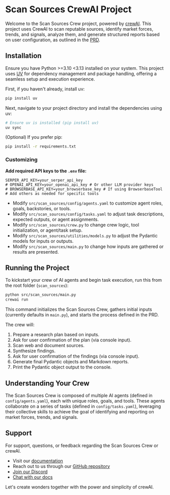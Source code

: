 # Scan Sources CrewAI Project

Welcome to the Scan Sources Crew project, powered by [crewAI](https://crewai.com). This project uses CrewAI to scan reputable sources, identify market forces, trends, and signals, analyze them, and generate structured reports based on user configuration, as outlined in the [PRD](Docs/CrewAI%20PRD%20-%20scan%20sources.md).

## Installation

Ensure you have Python >=3.10 <3.13 installed on your system. This project uses [UV](https://docs.astral.sh/uv/) for dependency management and package handling, offering a seamless setup and execution experience.

First, if you haven't already, install uv:

```bash
pip install uv
```

Next, navigate to your project directory and install the dependencies using uv:

```bash
# Ensure uv is installed (pip install uv)
uv sync
```

(Optional) If you prefer pip:
```bash
pip install -r requirements.txt
```

### Customizing

**Add required API keys to the `.env` file:**

```
SERPER_API_KEY=your_serper_api_key
# OPENAI_API_KEY=your_openai_api_key # Or other LLM provider keys
# BROWSERBASE_API_KEY=your_browserbase_key # If using BrowserbaseTool
# Add others as needed for specific tools
```

- Modify `src/scan_sources/config/agents.yaml` to customize agent roles, goals, backstories, or tools.
- Modify `src/scan_sources/config/tasks.yaml` to adjust task descriptions, expected outputs, or agent assignments.
- Modify `src/scan_sources/crew.py` to change crew logic, tool initialization, or agent/task setup.
- Modify `src/scan_sources/utilities/models.py` to adjust the Pydantic models for inputs or outputs.
- Modify `src/scan_sources/main.py` to change how inputs are gathered or results are presented.

## Running the Project

To kickstart your crew of AI agents and begin task execution, run this from the root folder (`scan_sources`):

```bash
python src/scan_sources/main.py
crewai run
```

This command initializes the Scan Sources Crew, gathers initial inputs (currently defaults in `main.py`), and starts the process defined in the PRD.

The crew will:
1.  Prepare a research plan based on inputs.
2.  Ask for user confirmation of the plan (via console input).
3.  Scan web and document sources.
4.  Synthesize findings.
5.  Ask for user confirmation of the findings (via console input).
6.  Generate final Pydantic objects and Markdown reports.
7.  Print the Pydantic object output to the console.

## Understanding Your Crew

The Scan Sources Crew is composed of multiple AI agents (defined in `config/agents.yaml`), each with unique roles, goals, and tools. These agents collaborate on a series of tasks (defined in `config/tasks.yaml`), leveraging their collective skills to achieve the goal of identifying and reporting on market forces, trends, and signals.

## Support

For support, questions, or feedback regarding the Scan Sources Crew or crewAI.

- Visit our [documentation](https://docs.crewai.com)
- Reach out to us through our [GitHub repository](https://github.com/joaomdmoura/crewai)
- [Join our Discord](https://discord.com/invite/X4JWnZnxPb)
- [Chat with our docs](https://chatg.pt/DWjSBZn)

Let's create wonders together with the power and simplicity of crewAI.
